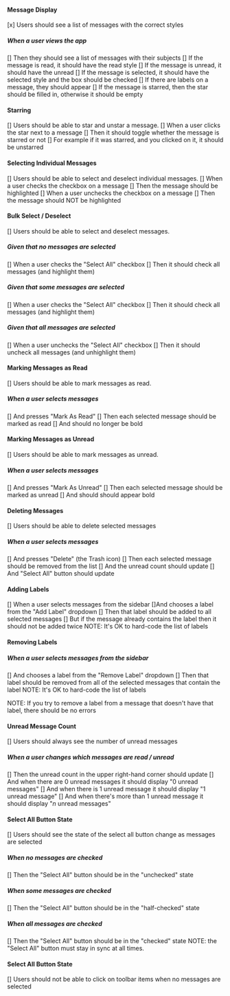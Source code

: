 #### Message Display
 [x] Users should see a list of messages with the correct styles

##### When a user views the app
 [] Then they should see a list of messages with their subjects
 [] If the message is read, it should have the read style
 [] If the message is unread, it should have the unread
 [] If the message is selected, it should have the selected style and the box should be checked
 [] If there are labels on a message, they should appear
 [] If the message is starred, then the star should be filled in, otherwise it should be empty

#### Starring
[] Users should be able to star and unstar a message.
[] When a user clicks the star next to a message
[] Then it should toggle whether the message is starred or not
[] For example if it was starred, and you clicked on it, it should be unstarred

#### Selecting Individual Messages
[] Users should be able to select and deselect individual messages.
[] When a user checks the checkbox on a message
[] Then the message should be highlighted
[] When a user unchecks the checkbox on a message
[] Then the message should NOT be highlighted

#### Bulk Select / Deselect
[] Users should be able to select and deselect messages.

##### Given that no messages are selected
[] When a user checks the "Select All" checkbox
[] Then it should check all messages (and highlight them)

##### Given that some messages are selected
[] When a user checks the "Select All" checkbox
[] Then it should check all messages (and highlight them)

##### Given that all messages are selected
[] When a user unchecks the "Select All" checkbox
[] Then it should uncheck all messages (and unhighlight them)

#### Marking Messages as Read
[] Users should be able to mark messages as read.

##### When a user selects messages
[] And presses "Mark As Read"
[] Then each selected message should be marked as read
[] And should no longer be bold

#### Marking Messages as Unread
[] Users should be able to mark messages as unread.

##### When a user selects messages
[] And presses "Mark As Unread"
[] Then each selected message should be marked as unread
[] And should should appear bold

#### Deleting Messages
[] Users should be able to delete selected messages

##### When a user selects messages
[] And presses "Delete" (the Trash icon)
[] Then each selected message should be removed from the list
[] And the unread count should update
[] And "Select All" button should update

#### Adding Labels
[] When a user selects messages from the sidebar
[]And chooses a label from the "Add Label" dropdown
[] Then that label should be added to all selected messages
[] But if the message already contains the label then it should not be added twice
NOTE: It's OK to hard-code the list of labels

#### Removing Labels

##### When a user selects messages from the sidebar
[] And chooses a label from the "Remove Label" dropdown
[] Then that label should be removed from all of the selected messages that contain the label
NOTE: It's OK to hard-code the list of labels

NOTE: If you try to remove a label from a message that doesn't have that label, there should be no errors

#### Unread Message Count
[] Users should always see the number of unread messages

##### When a user changes which messages are read / unread
[] Then the unread count in the upper right-hand corner should update
[] And when there are 0 unread messages it should display "0 unread messages"
[] And when there is 1 unread message it should display "1 unread message"
[] And when there's more than 1 unread message it should display "_n_ unread messages"

#### Select All Button State
[] Users should see the state of the select all button change as messages are selected

##### When no messages are checked
[] Then the "Select All" button should be in the "unchecked" state

##### When some messages are checked
[] Then the "Select All" button should be in the "half-checked" state

##### When all messages are checked
[] Then the "Select All" button should be in the "checked" state
NOTE: the "Select All" button must stay in sync at all times.

#### Select All Button State
[] Users should not be able to click on toolbar items when no messages are selected
